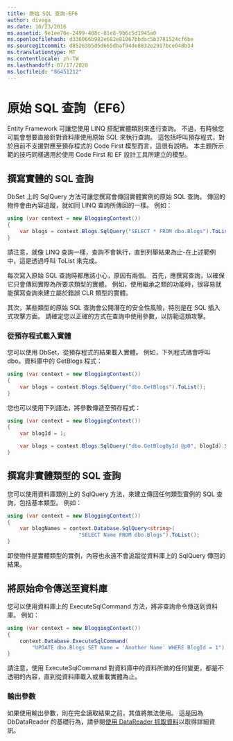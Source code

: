 ```yaml
---
title: 原始 SQL 查詢-EF6
author: divega
ms.date: 10/23/2016
ms.assetid: 9e1ee76e-2499-408c-81e8-9b6c5d1945a0
ms.openlocfilehash: d336066b982e682e81067bbdac5b3781524cf6be
ms.sourcegitcommit: d85263b5d5d665dbaf94de8832e2917bce048b34
ms.translationtype: MT
ms.contentlocale: zh-TW
ms.lasthandoff: 07/17/2020
ms.locfileid: "86451212"
---
```

# <a name="raw-sql-queries-ef6"></a>原始 SQL 查詢（EF6）

Entity Framework 可讓您使用 LINQ 搭配實體類別來進行查詢。 不過，有時候您可能會想要直接針對資料庫使用原始 SQL 來執行查詢。 這包括呼叫預存程式，對於目前不支援對應至預存程式的 Code First 模型而言，這很有説明。 本主題所示範的技巧同樣適用於使用 Code First 和 EF 設計工具所建立的模型。  

## <a name="writing-sql-queries-for-entities"></a>撰寫實體的 SQL 查詢  

DbSet 上的 SqlQuery 方法可讓您撰寫會傳回實體實例的原始 SQL 查詢。 傳回的物件會由內容追蹤，就如同 LINQ 查詢所傳回的一樣。 例如：  

``` csharp  
using (var context = new BloggingContext())
{
    var blogs = context.Blogs.SqlQuery("SELECT * FROM dbo.Blogs").ToList();
}
```  

請注意，就像 LINQ 查詢一樣，查詢不會執行，直到列舉結果為止-在上述範例中，這是透過呼叫 ToList 來完成。  

每次寫入原始 SQL 查詢時都應該小心，原因有兩個。 首先，應撰寫查詢，以確保它只會傳回實際為所要求類型的實體。 例如，使用繼承之類的功能時，很容易就能撰寫查詢來建立屬於錯誤 CLR 類型的實體。  

其次，某些類型的原始 SQL 查詢會公開潛在的安全性風險，特別是在 SQL 插入式攻擊方面。 請確定您以正確的方式在查詢中使用參數，以防範這類攻擊。  

### <a name="loading-entities-from-stored-procedures"></a>從預存程式載入實體  

您可以使用 DbSet，從預存程式的結果載入實體。 例如，下列程式碼會呼叫 dbo。資料庫中的 GetBlogs 程式：  

``` csharp
using (var context = new BloggingContext())
{
    var blogs = context.Blogs.SqlQuery("dbo.GetBlogs").ToList();
}
```  

您也可以使用下列語法，將參數傳遞至預存程式：  

``` csharp
using (var context = new BloggingContext())
{
    var blogId = 1;

    var blogs = context.Blogs.SqlQuery("dbo.GetBlogById @p0", blogId).Single();
}
```  

## <a name="writing-sql-queries-for-non-entity-types"></a>撰寫非實體類型的 SQL 查詢  

您可以使用資料庫類別上的 SqlQuery 方法，來建立傳回任何類型實例的 SQL 查詢，包括基本類型。 例如：  

``` csharp
using (var context = new BloggingContext())
{
    var blogNames = context.Database.SqlQuery<string>(
                       "SELECT Name FROM dbo.Blogs").ToList();
}
```  

即使物件是實體類型的實例，內容也永遠不會追蹤從資料庫上的 SqlQuery 傳回的結果。  

## <a name="sending-raw-commands-to-the-database"></a>將原始命令傳送至資料庫  

您可以使用資料庫上的 ExecuteSqlCommand 方法，將非查詢命令傳送到資料庫。 例如：  

``` csharp
using (var context = new BloggingContext())
{
    context.Database.ExecuteSqlCommand(
        "UPDATE dbo.Blogs SET Name = 'Another Name' WHERE BlogId = 1");
}
```  

請注意，使用 ExecuteSqlCommand 對資料庫中的資料所做的任何變更，都是不透明的內容，直到從資料庫載入或重載實體為止。  

### <a name="output-parameters"></a>輸出參數  

如果使用輸出參數，則在完全讀取結果之前，其值將無法使用。 這是因為 DbDataReader 的基礎行為，請參閱[使用 DataReader 抓取資料](https://go.microsoft.com/fwlink/?LinkID=398589)以取得詳細資訊。  
